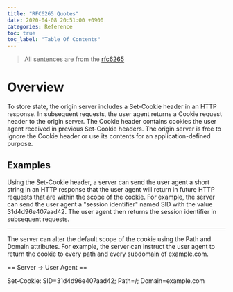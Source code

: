 ```yaml
---
title: "RFC6265 Quotes"
date: 2020-04-08 20:51:00 +0900
categories: Reference
toc: true
toc_label: "Table Of Contents"
---
```


> All sentences are from the [rfc6265](https://tools.ietf.org/html/rfc6265#section-1)

# Overview

To store state, the origin server includes a Set-Cookie header in an
HTTP response.  In subsequent requests, the user agent returns a
Cookie request header to the origin server.  The Cookie header
contains cookies the user agent received in previous Set-Cookie
headers.  The origin server is free to ignore the Cookie header or
use its contents for an application-defined purpose.

## Examples

Using the Set-Cookie header, a server can send the user agent a short
string in an HTTP response that the user agent will return in future
HTTP requests that are within the scope of the cookie.  For example,
the server can send the user agent a "session identifier" named SID
with the value 31d4d96e407aad42.  The user agent then returns the
session identifier in subsequent requests.

---

The server can alter the default scope of the cookie using the Path
and Domain attributes.  For example, the server can instruct the user
agent to return the cookie to every path and every subdomain of
example.com.

== Server -> User Agent ==

Set-Cookie: SID=31d4d96e407aad42; Path=/; Domain=example.com
